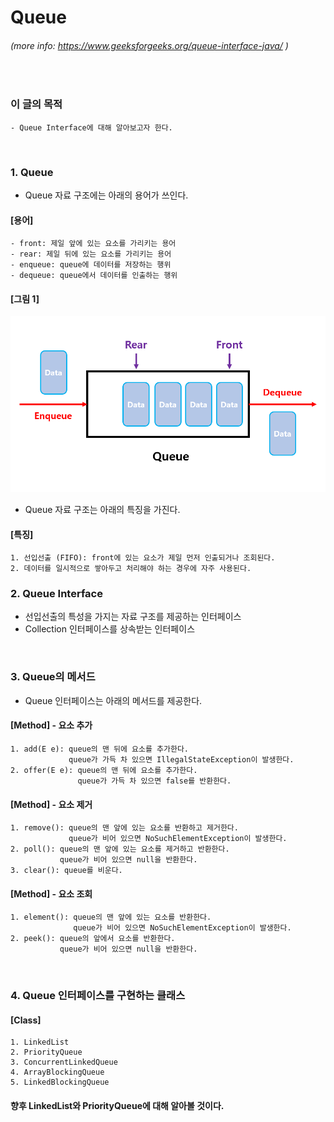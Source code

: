 # Queue
###### (more info: https://www.geeksforgeeks.org/queue-interface-java/ )
<br/>

### 이 글의 목적
    - Queue Interface에 대해 알아보고자 한다.
<br/>

### 1. Queue
- Queue 자료 구조에는 아래의 용어가 쓰인다.
#### [용어]
```plaintext
- front: 제일 앞에 있는 요소를 가리키는 용어
- rear: 제일 뒤에 있는 요소를 가리키는 용어
- enqueue: queue에 데이터를 저장하는 행위
- dequeue: queue에서 데이터를 인출하는 행위
```
#### [그림 1]
![IMAGE](../images/queue.png)
- Queue 자료 구조는 아래의 특징을 가진다.
#### [특징]
```plaintext
1. 선입선출 (FIFO): front에 있는 요소가 제일 먼저 인출되거나 조회된다.
2. 데이터를 일시적으로 쌓아두고 처리해야 하는 경우에 자주 사용된다.
```

### 2. Queue Interface
- 선입선출의 특성을 가지는 자료 구조를 제공하는 인터페이스
- Collection 인터페이스를 상속받는 인터페이스
<br/>

### 3. Queue의 메서드
- Queue 인터페이스는 아래의 메서드를 제공한다.
#### [Method] - 요소 추가
```plaintext
1. add(E e): queue의 맨 뒤에 요소를 추가한다.
             queue가 가득 차 있으면 IllegalStateException이 발생한다.
2. offer(E e): queue의 맨 뒤에 요소를 추가한다.
               queue가 가득 차 있으면 false를 반환한다.
```
#### [Method] - 요소 제거
```plaintext
1. remove(): queue의 맨 앞에 있는 요소를 반환하고 제거한다.
             queue가 비어 있으면 NoSuchElementException이 발생한다.
2. poll(): queue의 맨 앞에 있는 요소를 제거하고 반환한다.
           queue가 비어 있으면 null을 반환한다.
3. clear(): queue를 비운다.
```
#### [Method] - 요소 조회
```plaintext
1. element(): queue의 맨 앞에 있는 요소를 반환한다.
              queue가 비어 있으면 NoSuchElementException이 발생한다.
2. peek(): queue의 앞에서 요소를 반환한다.
           queue가 비어 있으면 null을 반환한다.
```
<br/>

### 4. Queue 인터페이스를 구현하는 클래스
#### [Class]
```plaintext
1. LinkedList
2. PriorityQueue
3. ConcurrentLinkedQueue
4. ArrayBlockingQueue
5. LinkedBlockingQueue
```
#### 향후 LinkedList와 PriorityQueue에 대해 알아볼 것이다.

